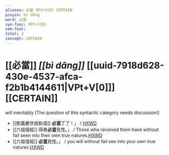 ```yaml
---
aliases: 必當 VPt+V[0] CERTAIN
pinyin: bì dāng
word: 必當
syn-func: VPt+V[0]
sem-feat: 
total: 3
concept: CERTAIN 
---
```

# [[必當]] *[[bì dāng]]*  [[uuid-7918d628-430e-4537-afca-f2b1b4144611|VPt+V[0]]] [[CERTAIN]]
will inevitably [The question of this syntactic category needs discussion!]
 - [[劉義慶世說新語]] **必當**了了！」
                     / [HXWD](https://hxwd.org/textview.html?location=KR3l0002_tls_002-3a.27)
 - [[六祖壇經]] 得者**必當**見性。」 / Those who received them have without fail seen into their own true natures.[HXWD](https://hxwd.org/textview.html?location=KR6q0082_T_001-0343c.47)
 - [[六祖壇經]] **必當**見性。」 / you will without fail see into your own true natures.[HXWD](https://hxwd.org/textview.html?location=KR6q0082_T_001-0344b.33)